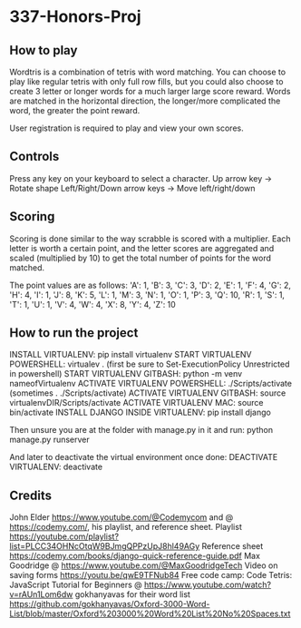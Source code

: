 # 337-Honors-Proj
## How to play
Wordtris is a combination of tetris with word matching. You can choose to play like regular tetris with only full row fills, but you could also choose to create 3 letter or longer words for a much larger large score reward. Words are matched in the horizontal direction, the longer/more complicated the word, the greater the point reward.

User registration is required to play and view your own scores.

## Controls
Press any key on your keyboard to select a character.
Up arrow key → Rotate shape
Left/Right/Down arrow keys → Move left/right/down

## Scoring

Scoring is done similar to the way scrabble is scored with a multiplier. Each letter is worth a certain point, and the letter scores are aggregated and scaled (multiplied by 10) to get the total number of points for the word matched.

The point values are as follows:
 'A': 1,
  'B': 3,
  'C': 3,
  'D': 2,
  'E': 1,
  'F': 4,
  'G': 2,
  'H': 4,
  'I': 1,
  'J': 8,
  'K': 5,
  'L': 1,
  'M': 3,
  'N': 1,
  'O': 1,
  'P': 3,
  'Q': 10,
  'R': 1,
  'S': 1,
  'T': 1,
  'U': 1,
  'V': 4,
  'W': 4,
  'X': 8,
  'Y': 4,
  'Z': 10


## How to run the project

INSTALL VIRTUALENV: pip install virtualenv
START VIRTUALENV POWERSHELL: virtualev . 
(first be sure to Set-ExecutionPolicy Unrestricted in powershell)
START VIRTUALENV GITBASH: python -m venv nameofVirtualenv
ACTIVATE VIRTUALENV POWERSHELL: ./Scripts/activate 
(sometimes . ./Scripts/activate)
ACTIVATE VIRTUALENV GITBASH: source virtualenvDIR/Scripts/activate
ACTIVATE VIRTUALENV MAC: source bin/activate
INSTALL DJANGO INSIDE VIRTUALENV: pip install django

Then unsure you are at the folder with manage.py in it and run:
python manage.py runserver

And later to deactivate the virtual environment once done:
DEACTIVATE VIRTUALENV: deactivate

## Credits
John Elder https://www.youtube.com/@Codemycom and @ https://codemy.com/, his playlist, and reference sheet.
Playlist https://youtube.com/playlist?list=PLCC34OHNcOtqW9BJmgQPPzUpJ8hl49AGy 
Reference sheet https://codemy.com/books/django-quick-reference-guide.pdf
Max Goodridge @ https://www.youtube.com/@MaxGoodridgeTech 
Video on saving forms https://youtu.be/qwE9TFNub84 
Free code camp: Code Tetris: JavaScript Tutorial for Beginners @ https://www.youtube.com/watch?v=rAUn1Lom6dw
gokhanyavas for their word list https://github.com/gokhanyavas/Oxford-3000-Word-List/blob/master/Oxford%203000%20Word%20List%20No%20Spaces.txt
